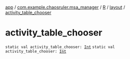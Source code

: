 [app](../../../index.md) / [com.example.chaosruler.msa_manager](../../index.md) / [R](../index.md) / [layout](index.md) / [activity_table_chooser](.)

# activity_table_chooser

`static val activity_table_chooser: `[`Int`](https://kotlinlang.org/api/latest/jvm/stdlib/kotlin/-int/index.html)
`static val activity_table_chooser: `[`Int`](https://kotlinlang.org/api/latest/jvm/stdlib/kotlin/-int/index.html)